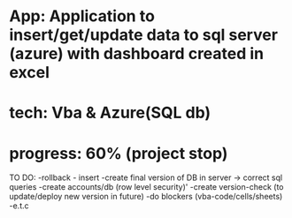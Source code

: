 # App: Application to insert/get/update data to sql server (azure) with dashboard created in excel
# tech: Vba & Azure(SQL db)
# progress: 60% (project stop)
  TO DO:
   -rollback - insert
   -create final version of DB in server -> correct sql queries
   -create accounts/db (row level security)'
   -create version-check (to update/deploy new version in future)
   -do blockers (vba-code/cells/sheets)
   -e.t.c
